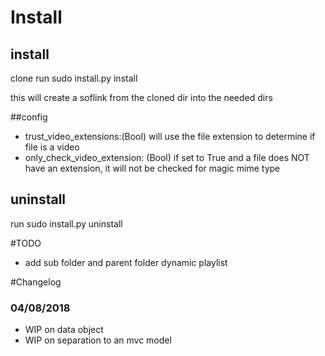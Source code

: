 # Install
## install
clone
run sudo install.py install

this will create a soflink from the cloned dir into the needed dirs


##config
* trust_video_extensions:(Bool) will use the file extension to determine if  file is a video
* only_check_video_extension: (Bool) if set to True and a file does NOT have an extension, it will not be checked for magic mime type

## uninstall
run sudo install.py uninstall


#TODO
* add sub folder and parent folder dynamic playlist

#Changelog
### 04/08/2018
* WIP on data object
* WIP on separation to an mvc model